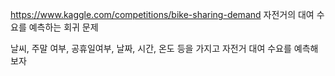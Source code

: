 https://www.kaggle.com/competitions/bike-sharing-demand
자전거의 대여 수요를 예측하는 회귀 문제

날씨, 주말 여부, 공휴일여부, 날짜, 시간, 온도 등을 가지고 
자전거 대여 수요를 예측해보자
